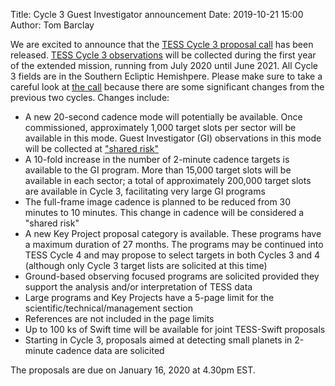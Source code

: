 Title: Cycle 3 Guest Investigator announcement
Date: 2019-10-21 15:00
Author: Tom Barclay

We are excited to announce that the [TESS Cycle 3 proposal call](https://nspires.nasaprs.com/external/solicitations/summary!init.do?solId={21B53A82-2F78-9C26-3CA6-B9FEFE2AF929}&path=open) has been released. [TESS Cycle 3 observations](proposing-investigations.html) will be collected during the first year of the extended mission, running from July 2020 until June 2021. All Cycle 3 fields are in the Southern Ecliptic Hemishpere. Please make sure to take a careful look at [the call](https://nspires.nasaprs.com/external/solicitations/summary!init.do?solId={21B53A82-2F78-9C26-3CA6-B9FEFE2AF929}&path=open) because there are some significant changes from the previous two cycles. Changes include:

* A new 20-second cadence mode will potentially be available. Once
commissioned, approximately 1,000 target slots per sector will be
available in this mode. Guest Investigator (GI) observations in this
mode will be collected at ["shared risk"](proposing-investigations.html#shared-risk-science)
* A 10-fold increase in the number of 2-minute cadence targets is
available to the GI program. More than 15,000 target slots will be
available in each sector; a total of approximately 200,000 target
slots are available in Cycle 3, facilitating very large GI programs
* The full-frame image cadence is planned to be reduced from 30
minutes to 10 minutes. This change in cadence will be considered
a "shared risk"
* A new Key Project proposal category is available. These programs
have a maximum duration of 27 months. The programs may be
continued into TESS Cycle 4 and may propose to select targets in
both Cycles 3 and 4 (although only Cycle 3 target lists are solicited
at this time)
* Ground-based observing focused programs are solicited provided
they support the analysis and/or interpretation of TESS data
* Large programs and Key Projects have a 5-page limit for the
scientific/technical/management section
* References are not included in the page limits
* Up to 100 ks of Swift time will be available for joint TESS-Swift proposals
* Starting in Cycle 3, proposals aimed at detecting small planets in
2-minute cadence data are solicited

The proposals are due on January 16, 2020 at 4.30pm EST.
